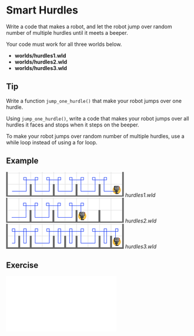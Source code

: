 # Smart Hurdles

Write a code that makes a robot, and let the robot jump over random number of multiple hurdles until it meets a beeper.

Your code must work for all three worlds below.

- **worlds/hurdles1.wld**
- **worlds/hurdles2.wld**
- **worlds/hurdles3.wld**

## Tip

Write a function `jump_one_hurdle()` that make your robot jumps over one hurdle.

Using `jump_one_hurdle()`, write a code that makes your robot jumps over all hurdles it faces and stops when it steps on the beeper.

To make your robot jumps over random number of multiple hurdles, use a while loop instead of using a for loop.

## Example

<img src="../assets/04-3-hurdles1-after.png" style="max-width:320px" />
<em>hurdles1.wld</em>

<img src="../assets/04-3-hurdles2-after.png" style="max-width:320px" />
<em>hurdles2.wld</em>

<img src="../assets/04-3-hurdles3-after.png" style="max-width:320px" />
<em>hurdles3.wld</em>

## Exercise

<iframe class="u-pad-embed" src="../pads/smart-hurdles/
exercise_embed/" frameborder="0"></iframe>


